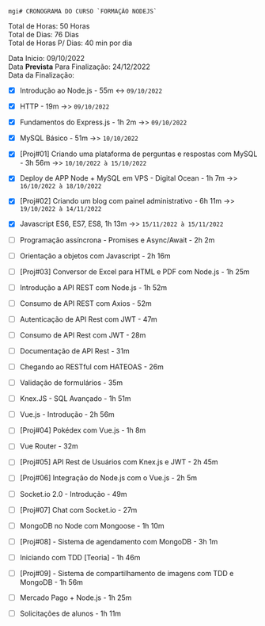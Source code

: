     mgi# CRONOGRAMA DO CURSO `FORMAÇÃO NODEJS`

Total de Horas: 50 Horas  
Total de Dias: 76 Dias  
Total de Horas P/ Dias: 40 min por dia  


Data Inicio: 09/10/2022  
Data <strong>Prevista</strong> Para Finalização: 24/12/2022  
Data da Finalização: 


- [x] Introdução ao Node.js - 55m <-> `09/10/2022`

- [x] HTTP - 19m ->> `09/10/2022`

- [x] Fundamentos do Express.js - 1h 2m ->> `09/10/2022`

- [x] MySQL Básico - 51m ->> `10/10/2022`

- [x] [Proj#01] Criando uma plataforma de perguntas e respostas
 com MySQL - 3h 56m ->> `10/10/2022 à 15/10/2022` 

- [x] Deploy de APP Node + MySQL em VPS - Digital Ocean - 1h 7m ->> `16/10/2022 à 18/10/2022`

- [x] [Proj#02] Criando um blog com painel administrativo - 6h 11m ->> `19/10/2022 à 14/11/2022`

- [x] Javascript ES6, ES7, ES8, 1h 13m ->> `15/11/2022 à 15/11/2022`

- [ ] Programação assíncrona - Promises e Async/Await - 2h 2m

- [ ] Orientação a objetos com Javascript - 2h 16m

- [ ] [Proj#03] Conversor de Excel para HTML e PDF com Node.js - 1h 25m
  
- [ ] Introdução a API REST com Node.js - 1h 52m

- [ ] Consumo de API REST com Axios - 52m

- [ ] Autenticação de API Rest com JWT - 47m

- [ ] Consumo de API Rest com JWT - 28m

- [ ] Documentação de API Rest - 31m

- [ ] Chegando ao RESTful com HATEOAS - 26m

- [ ] Validação de formulários - 35m

- [ ] Knex.JS - SQL Avançado - 1h 51m

- [ ] Vue.js - Introdução - 2h 56m

- [ ] [Proj#04] Pokédex com Vue.js - 1h 8m

- [ ] Vue Router - 32m

- [ ] [Proj#05] API Rest de Usuários com Knex.js e JWT - 
2h 45m
- [ ] [Proj#06] Integração do Node.js com o Vue.js - 2h 5m

- [ ] Socket.io 2.0 - Introdução - 49m

- [ ] [Proj#07] Chat com Socket.io - 27m

- [ ] MongoDB no Node com Mongoose - 1h 10m

- [ ] [Proj#08] - Sistema de agendamento com MongoDB - 3h 
1m
- [ ] Iniciando com TDD [Teoria] - 1h 46m

- [ ] [Proj#09] - Sistema de compartilhamento de imagens com TDD e MongoDB - 1h 56m

- [ ] Mercado Pago + Node.js - 1h 25m

- [ ] Solicitações de alunos - 1h 11m
